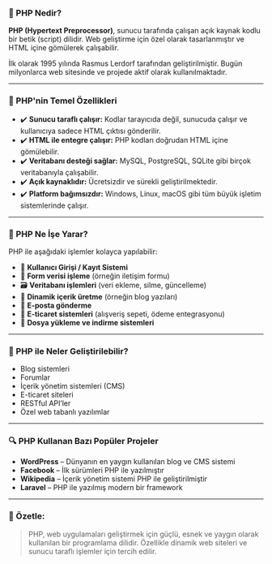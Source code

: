### 🔹 PHP Nedir?

**PHP (Hypertext Preprocessor)**, sunucu tarafında çalışan açık kaynak kodlu bir betik (script) dilidir. Web geliştirme için özel olarak tasarlanmıştır ve HTML içine gömülerek çalışabilir.

İlk olarak 1995 yılında Rasmus Lerdorf tarafından geliştirilmiştir. Bugün milyonlarca web sitesinde ve projede aktif olarak kullanılmaktadır.

---

### 🔹 PHP'nin Temel Özellikleri

* ✔️ **Sunucu taraflı çalışır:** Kodlar tarayıcıda değil, sunucuda çalışır ve kullanıcıya sadece HTML çıktısı gönderilir.
* ✔️ **HTML ile entegre çalışır:** PHP kodları doğrudan HTML içine gömülebilir.
* ✔️ **Veritabanı desteği sağlar:** MySQL, PostgreSQL, SQLite gibi birçok veritabanıyla çalışabilir.
* ✔️ **Açık kaynaklıdır:** Ücretsizdir ve sürekli geliştirilmektedir.
* ✔️ **Platform bağımsızdır:** Windows, Linux, macOS gibi tüm büyük işletim sistemlerinde çalışır.

---

### 🔹 PHP Ne İşe Yarar?

PHP ile aşağıdaki işlemler kolayca yapılabilir:

* 🔐 **Kullanıcı Girişi / Kayıt Sistemi**
* 📄 **Form verisi işleme** (örneğin iletişim formu)
* 🗃️ **Veritabanı işlemleri** (veri ekleme, silme, güncelleme)
* 📰 **Dinamik içerik üretme** (örneğin blog yazıları)
* 📧 **E-posta gönderme**
* 🛒 **E-ticaret sistemleri** (alışveriş sepeti, ödeme entegrasyonu)
* 📁 **Dosya yükleme ve indirme sistemleri**

---

### 🔹 PHP ile Neler Geliştirilebilir?

* Blog sistemleri
* Forumlar
* İçerik yönetim sistemleri (CMS)
* E-ticaret siteleri
* RESTful API’ler
* Özel web tabanlı yazılımlar

---

### 🔍 PHP Kullanan Bazı Popüler Projeler

* **WordPress** – Dünyanın en yaygın kullanılan blog ve CMS sistemi
* **Facebook** – İlk sürümleri PHP ile yazılmıştır
* **Wikipedia** – İçerik yönetim sistemi PHP ile geliştirilmiştir
* **Laravel** – PHP ile yazılmış modern bir framework

---

### 🧠 Özetle:

> PHP, web uygulamaları geliştirmek için güçlü, esnek ve yaygın olarak kullanılan bir programlama dilidir. Özellikle dinamik web siteleri ve sunucu taraflı işlemler için tercih edilir.